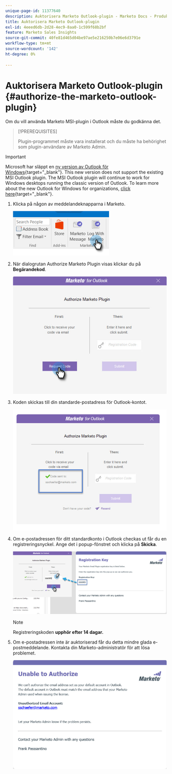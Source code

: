 ```yaml
---
unique-page-id: 11377640
description: Auktorisera Marketo Outlook-plugin - Marketo Docs - Produktdokumentation
title: Auktorisera Marketo Outlook-plugin
exl-id: 4eeed6db-2d28-4ec9-8aa0-1c599f68b2bf
feature: Marketo Sales Insights
source-git-commit: 40fe81d465d04be97ae5e216250b7e06e6d3791e
workflow-type: tm+mt
source-wordcount: '142'
ht-degree: 0%

---
```


# Auktorisera Marketo Outlook-plugin {#authorize-the-marketo-outlook-plugin}

Om du vill använda Marketo MSI-plugin i Outlook måste du godkänna det.

>[!PREREQUISITES]
>
>Plugin-programmet måste vara installerat och du måste ha behörighet som plugin-användare av Marketo Admin.

>[!IMPORTANT]
>
>Microsoft har släppt en [ny version av Outlook för Windows](https://techcommunity.microsoft.com/t5/outlook-blog/new-outlook-for-windows-now-available/ba-p/3932068){target="_blank"}. This new version does not support the existing MSI Outlook plugin. The MSI Outlook plugin will continue to work for Windows desktops running the classic version of Outlook. To learn more about the new Outlook for Windows for organizations, [click here](https://techcommunity.microsoft.com/t5/outlook-blog/the-new-outlook-for-windows-for-organization-admins/ba-p/3929169){target="_blank"}.

1. Klicka på någon av meddelandeknapparna i Marketo.

   ![](assets/image2016-8-24-16-3a4-3a28.png)

1. När dialogrutan Authorize Marketo Plugin visas klickar du på **Begärandekod**.

   ![](assets/image2016-8-24-16-3a6-3a51.png)

1. Koden skickas till din standarde-postadress för Outlook-kontot.

   ![](assets/image2016-8-24-16-3a8-3a36.png)

1. Om e-postadressen för ditt standardkonto i Outlook checkas ut får du en registreringsnyckel. Ange det i popup-fönstret och klicka på **Skicka**.

   ![](assets/image2016-8-24-16-3a12-3a48.png)

   >[!NOTE]
   >
   >Registreringskoden **upphör efter 14 dagar.**

1. Om e-postadressen inte är auktoriserad får du detta mindre glada e-postmeddelande. Kontakta din Marketo-administratör för att lösa problemet.

   ![](assets/image2016-8-24-16-3a25-3a27.png)

